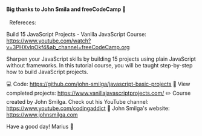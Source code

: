 
#### Big thanks to John Smila and freeCodeCamp 🥰
&nbsp;
Refereces:

Build 15 JavaScript Projects - Vanilla JavaScript Course: https://www.youtube.com/watch?v=3PHXvlpOkf4&ab_channel=freeCodeCamp.org

Sharpen your JavaScript skills by building 15 projects using plain JavaScript without frameworks. In this tutorial course, you will be taught step-by-step how to build JavaScript projects.

💻 Code: https://github.com/john-smilga/javascript-basic-projects
🔗 View completed projects: https://www.vanillajavascriptprojects.com/
✏️ Course created by John Smilga. Check out his YouTube channel: https://www.youtube.com/codingaddict
🔗 John Smilga's website: https://www.johnsmilga.com

Have a good day!
Marius 🤗